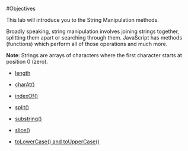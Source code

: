 #Objectives

This lab will introduce you to the String Manipulation methods.

Broadly speaking, string manipulation involves joining strings together, splitting them apart or searching through them. 
JavaScript has methods (functions) which perform all of those operations and much more. 

**Note**: Strings are arrays of characters where the first character starts at position 0 (zero).


- [length](#/01)

- [charAt()](#/02)

- [indexOf()](#/03)

-  [split()](#/04)

- [substring()](#/05)

- [slice()](#/06)

- [toLowerCase() and toUpperCase()](#/07)